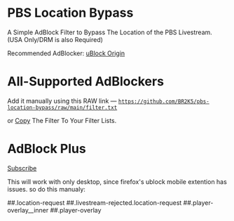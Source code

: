 # PBS Location Bypass
A Simple AdBlock Filter to Bypass The Location of the PBS Livestream. (USA Only/DRM is also Required)

Recommended AdBlocker: [uBlock Origin](https://ublockorigin.com)

# All-Supported AdBlockers
Add it manually using this RAW link — <code>https://github.com/BR2K5/pbs-location-bypass/raw/main/filter.txt</code>

or [Copy](https://github.com/BR2K5/pbs-location-bypass/raw/main/filter.txt) The Filter To Your Filter Lists.

# AdBlock Plus
[Subscribe](https://subscribe.adblockplus.org/?location=https://github.com/BR2K5/pbs-location-bypass/raw/main/filter.txt&amp;title=PBS%20Location%20Bypass)

This will work with only desktop, since firefox's ublock mobile extention has issues. so do this manualy:

##.location-request
##.livestream-rejected.location-request
##.player-overlay__inner
##.player-overlay
